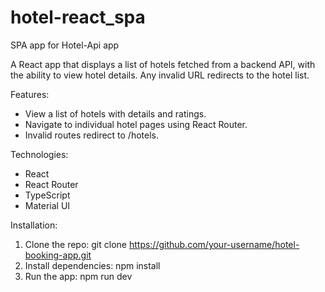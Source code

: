 # hotel-react_spa
 
SPA app for Hotel-Api app

A React app that displays a list of hotels fetched from a backend API, with the ability to view hotel details. Any invalid URL redirects to the hotel list.

Features:
- View a list of hotels with details and ratings.
- Navigate to individual hotel pages using React Router.
- Invalid routes redirect to /hotels.

Technologies:
- React
- React Router
- TypeScript
- Material UI

Installation:
1. Clone the repo: git clone https://github.com/your-username/hotel-booking-app.git
2. Install dependencies: npm install
3. Run the app: npm run dev
